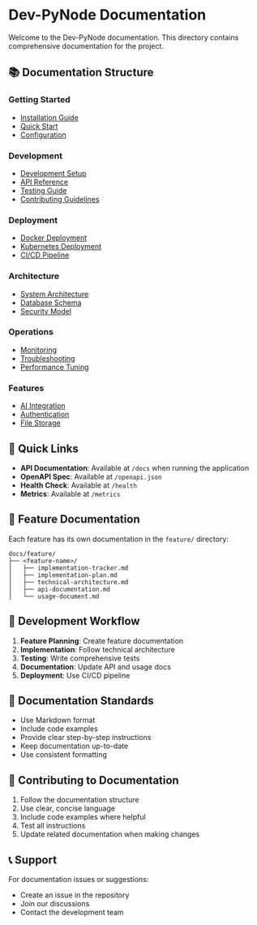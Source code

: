 # Dev-PyNode Documentation

Welcome to the Dev-PyNode documentation. This directory contains comprehensive documentation for the project.

## 📚 Documentation Structure

### Getting Started
- [Installation Guide](installation.md)
- [Quick Start](quick-start.md)
- [Configuration](configuration.md)

### Development
- [Development Setup](development.md)
- [API Reference](api-reference.md)
- [Testing Guide](testing.md)
- [Contributing Guidelines](contributing.md)

### Deployment
- [Docker Deployment](docker-deployment.md)
- [Kubernetes Deployment](kubernetes-deployment.md)
- [CI/CD Pipeline](cicd-pipeline.md)

### Architecture
- [System Architecture](architecture.md)
- [Database Schema](database-schema.md)
- [Security Model](security.md)

### Operations
- [Monitoring](monitoring.md)
- [Troubleshooting](troubleshooting.md)
- [Performance Tuning](performance.md)

### Features
- [AI Integration](ai-integration.md)
- [Authentication](authentication.md)
- [File Storage](file-storage.md)

## 🚀 Quick Links

- **API Documentation**: Available at `/docs` when running the application
- **OpenAPI Spec**: Available at `/openapi.json`
- **Health Check**: Available at `/health`
- **Metrics**: Available at `/metrics`

## 📖 Feature Documentation

Each feature has its own documentation in the `feature/` directory:

```
docs/feature/
├── <feature-name>/
│   ├── implementation-tracker.md
│   ├── implementation-plan.md
│   ├── technical-architecture.md
│   ├── api-documentation.md
│   └── usage-document.md
```

## 🔧 Development Workflow

1. **Feature Planning**: Create feature documentation
2. **Implementation**: Follow technical architecture
3. **Testing**: Write comprehensive tests
4. **Documentation**: Update API and usage docs
5. **Deployment**: Use CI/CD pipeline

## 📝 Documentation Standards

- Use Markdown format
- Include code examples
- Provide clear step-by-step instructions
- Keep documentation up-to-date
- Use consistent formatting

## 🤝 Contributing to Documentation

1. Follow the documentation structure
2. Use clear, concise language
3. Include code examples where helpful
4. Test all instructions
5. Update related documentation when making changes

## 📞 Support

For documentation issues or suggestions:
- Create an issue in the repository
- Join our discussions
- Contact the development team

